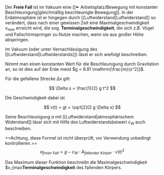 Der **Freie Fall** ist im Vakuum eine [[✒ Arbeitsplatz/Bewegung mit konstanter Beschleunigung|gleichmäßig beschleunigte Bewegung]]. In der Erdatmosphäre ist er hingegen durch [[Luftwiderstand|Luftwiderstand]] so verändert, dass nach einer gewissen Zeit eine Maximalgeschwindigkeit $v_{max}$ erreicht wird, die sog. **Terminalgeschwindigkeit**, die sich z.B. Vögel und Fallschirmspringer zu Nutze machen, wenn sie aus großer Höhe abspringen.

Im Vakuum (oder unter Vernachlässigung des [[Luftwiderstand|Luftwiderstands]]) lässt er sich wiefolgt beschreiben.

Nimmt man einen konstanten Wert für die Beschleunigung durch Gravitation an, so ist dies auf der Erde meist $g = 9.81 \mathrm{\frac{m}{s^2}}$.

Für die gefallene Strecke $\Delta x$ gilt:

$$
\Delta x = \frac{1}{2} g t^2
$$

Die Geschwindigkeit dabei ist

$$
v(t) = gt = \sqrt[2]{2 g \Delta x}
$$

Seine Beschleunigung $a$ mit [[Luftwiderstand|atmosphärischem Widerstand]] lässt sich mit Hilfe des Luftwiderstandsbeiwert $c_W$ auch beschreiben.

==Achtung, diese Formel ist nicht überprüft, vor Verwendung unbedingt kontrollieren.==
$$
a_{freier~Fall} = g - c_W \cdot A_{fallender~Körper} \cdot v(t)^2
$$

Das Maximum dieser Funktion beschreibt die Maximalgeschwindigkeit $v_{max**Terminalgeschwindigkeit** des fallenden Körpers.